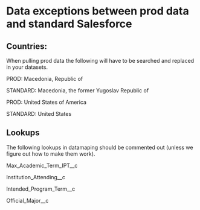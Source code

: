 
# Data exceptions between prod data and standard Salesforce

## Countries:

When pulling prod data the following will have to be searched and replaced in your datasets.

PROD: Macedonia, Republic of

STANDARD: Macedonia, the former Yugoslav Republic of

PROD: United States of America

STANDARD: United States

## Lookups

The following lookups in datamaping should be commented out (unless we figure out how to make them work).

Max_Academic_Term_IPT__c

Institution_Attending__c

Intended_Program_Term__c

Official_Major__c